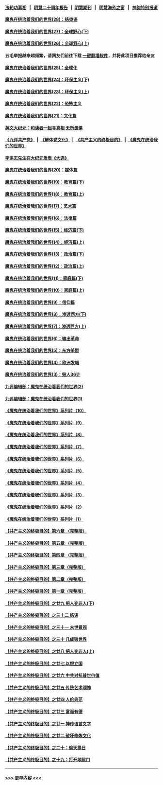 #### [法轮功真相](https://github.com/gfw-breaker/truth/blob/master/README.md?t=0) &nbsp;&nbsp;|&nbsp;&nbsp; [明慧二十周年报告](https://github.com/gfw-breaker/mh-reports/blob/master/README.md?t=0) &nbsp;&nbsp;|&nbsp;&nbsp;[明慧期刊](https://github.com/gfw-breaker/mh-qikan) &nbsp;&nbsp;|&nbsp;&nbsp; [明慧海外之窗](https://github.com/gfw-breaker/mh-news/blob/master/README.md?t=0) &nbsp;&nbsp;|&nbsp;&nbsp; [神韵特别报道](https://github.com/gfw-breaker/mh-news/blob/master/shenyun.md?t=0)
#### [魔鬼在统治着我们的世界(28)：结束语](../pages/nsc422/n10936246.md?t=07160701) 
#### [魔鬼在统治着我们的世界(27)：全球野心(下)](../pages/nsc422/n10928319.md?t=07160701) 
#### [魔鬼在统治着我们的世界(26)：全球野心(上)](../pages/nsc422/n10900318.md?t=07160701) 
#### 五毛举报越来越频繁，请网友们前往下载 [一键翻墙软件](https://github.com/gfw-breaker/ssr-accounts)，并将此项目推荐给亲友
#### [魔鬼在统治着我们的世界(25)：全球化](../pages/nsc422/n10788205.md?t=07160701) 
#### [魔鬼在统治着我们的世界(24)：环保主义(下)](../pages/nsc422/n10695307.md?t=07160701) 
#### [魔鬼在统治着我们的世界(23)：环保主义(上)](../pages/nsc422/n10688613.md?t=07160701) 
#### [魔鬼在统治着我们的世界(22)：恐怖主义](../pages/nsc422/n10614727.md?t=07160701) 
#### [魔鬼在统治着我们的世界(21)：文化篇](../pages/nsc422/n10597706.md?t=07160701) 
#### [英文大纪元：和读者一起寻真相 无所畏惧](../pages/nsc422/n12542027.md?t=07160701) 
#### [《九评共产党》](https://github.com/begood0513/9ping.md/blob/master/README.md) &nbsp;|&nbsp; [《解体党文化》](../../../../jtdwh.md/blob/master/README.md)  &nbsp;|&nbsp; [《共产主义的终极目的》](../../../../gczydzjmd.md/blob/master/README.md) &nbsp;|&nbsp; [《魔鬼在统治我们的世界》](../../../../mgztzwmdsj.md/blob/master/README.md) 
#### [李洪志先生在大纪元发表《大选》](../pages/nsc422/n12534746.md?t=07160701) 
#### [魔鬼在统治着我们的世界(20)：媒体篇](../pages/nsc422/n10586579.md?t=07160701) 
#### [魔鬼在统治着我们的世界(19)：教育篇(下)](../pages/nsc422/n10564808.md?t=07160701) 
#### [魔鬼在统治着我们的世界(18)：教育篇(上)](../pages/nsc422/n10526970.md?t=07160701) 
#### [魔鬼在统治着我们的世界(17)：艺术篇](../pages/nsc422/n10499093.md?t=07160701) 
#### [魔鬼在统治着我们的世界(16)：法律篇](../pages/nsc422/n10485969.md?t=07160701) 
#### [魔鬼在统治着我们的世界(15)：经济篇(下)](../pages/nsc422/n10469975.md?t=07160701) 
#### [魔鬼在统治着我们的世界(14)：经济篇(上)](../pages/nsc422/n10457370.md?t=07160701) 
#### [魔鬼在统治着我们的世界(13)：政治篇(下)](../pages/nsc422/n10448270.md?t=07160701) 
#### [魔鬼在统治着我们的世界(12)：政治篇(上)](../pages/nsc422/n10444576.md?t=07160701) 
#### [魔鬼在统治着我们的世界(11)：家庭篇(下)](../pages/nsc422/n10440961.md?t=07160701) 
#### [魔鬼在统治着我们的世界(10)：家庭篇(上)](../pages/nsc422/n10435448.md?t=07160701) 
#### [魔鬼在统治着我们的世界(9)：信仰篇](../pages/nsc422/n10432159.md?t=07160701) 
#### [魔鬼在统治着我们的世界(8)：渗透西方(下)](../pages/nsc422/n10429603.md?t=07160701) 
#### [魔鬼在统治着我们的世界(7)：渗透西方(上)](../pages/nsc422/n10426013.md?t=07160701) 
#### [魔鬼在统治着我们的世界(6)：输出革命](../pages/nsc422/n10421536.md?t=07160701) 
#### [魔鬼在统治着我们的世界(5)：东方杀戮](../pages/nsc422/n10417707.md?t=07160701) 
#### [魔鬼在统治着我们的世界(4)：欧洲发端](../pages/nsc422/n10414890.md?t=07160701) 
#### [魔鬼在统治着我们的世界(3)：毁人36计](../pages/nsc422/n10411583.md?t=07160701) 
#### [九评编辑部：魔鬼在统治着我们的世界(2)](../pages/nsc422/n10410036.md?t=07160701) 
#### [九评编辑部：魔鬼在统治着我们的世界(1)](../pages/nsc422/n10406825.md?t=07160701) 
#### [《魔鬼在统治着我们的世界》系列片（10）](../pages/nsc422/n12292670.md?t=07160701) 
#### [《魔鬼在统治着我们的世界》系列片（9）](../pages/nsc422/n12290859.md?t=07160701) 
#### [《魔鬼在统治着我们的世界》系列片（8）](../pages/nsc422/n12287445.md?t=07160701) 
#### [《魔鬼在统治着我们的世界》系列片（7）](../pages/nsc422/n12283425.md?t=07160701) 
#### [《魔鬼在统治着我们的世界》系列片（6）](../pages/nsc422/n12282314.md?t=07160701) 
#### [《魔鬼在统治着我们的世界》系列片（5）](../pages/nsc422/n12281419.md?t=07160701) 
#### [《魔鬼在统治着我们的世界》系列片（4）](../pages/nsc422/n12274024.md?t=07160701) 
#### [《魔鬼在统治着我们的世界》系列片（3）](../pages/nsc422/n12271322.md?t=07160701) 
#### [《魔鬼在统治着我们的世界》系列片（2）](../pages/nsc422/n12269049.md?t=07160701) 
#### [《魔鬼在统治着我们的世界》系列片（1）](../pages/nsc422/n12267575.md?t=07160701) 
#### [【共产主义的终极目的】第六章 （完整版）](../pages/nsc422/n11428913.md?t=07160701) 
#### [【共产主义的终极目的】第五章 （完整版）](../pages/nsc422/n11428912.md?t=07160701) 
#### [【共产主义的终极目的】第四章 （完整版）](../pages/nsc422/n11428907.md?t=07160701) 
#### [【共产主义的终极目的】第三章（完整版）](../pages/nsc422/n11428848.md?t=07160701) 
#### [【共产主义的终极目的】第二章（完整版）](../pages/nsc422/n11428831.md?t=07160701) 
#### [【共产主义的终极目的】第一章（完整版）](../pages/nsc422/n11417651.md?t=07160701) 
#### [【共产主义的终极目的】之廿九 把人变非人(下)](../pages/nsc422/n11344140.md?t=07160701) 
#### [【共产主义的终极目的】之三十二 结语](../pages/nsc422/n11360535.md?t=07160701) 
#### [【共产主义的终极目的】之三十一 末世景观](../pages/nsc422/n11351129.md?t=07160701) 
#### [【共产主义的终极目的】之三十 几成狼世界](../pages/nsc422/n11348280.md?t=07160701) 
#### [【共产主义的终极目的】之廿八 把人变非人(上)](../pages/nsc422/n11340492.md?t=07160701) 
#### [【共产主义的终极目的】之廿七 以恨立国](../pages/nsc422/n11336944.md?t=07160701) 
#### [【共产主义的终极目的】之廿六 中共对抗普世价值](../pages/nsc422/n11324785.md?t=07160701) 
#### [【共产主义的终极目的】之廿五 传统艺术颂神](../pages/nsc422/n11296396.md?t=07160701) 
#### [【共产主义的终极目的】之廿四 人伦典范](../pages/nsc422/n11296397.md?t=07160701) 
#### [【共产主义的终极目的】之廿三 富而有德](../pages/nsc422/n11283598.md?t=07160701) 
#### [【共产主义的终极目的】之廿一 神传语言文字](../pages/nsc422/n11263265.md?t=07160701) 
#### [【共产主义的终极目的】之廿二 破坏修炼文化](../pages/nsc422/n11245728.md?t=07160701) 
#### [【共产主义的终极目的】之二十：偷天换日](../pages/nsc422/n11238846.md?t=07160701) 
#### [【共产主义的终极目的】之十九：打开地狱门](../pages/nsc422/n11206376.md?t=07160701) 

----
#### [ >>> 更早内容 <<< ](../indexes/nsc422-earlier.md)
